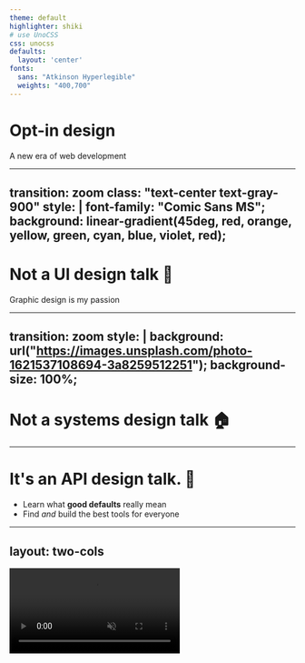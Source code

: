 ```yaml
---
theme: default
highlighter: shiki
# use UnoCSS
css: unocss
defaults:
  layout: 'center'
fonts:
  sans: "Atkinson Hyperlegible"
  weights: "400,700"
---
```


# **Opt-in design**

A new era of web development

---
transition: zoom
class: "text-center text-gray-900"
style: |
  font-family: "Comic Sans MS";
  background: linear-gradient(45deg, red, orange, yellow, green, cyan, blue, violet, red);
---

# Not a **UI design talk** 🎨

Graphic design is my passion

---
transition: zoom
style: |
  background: url("https://images.unsplash.com/photo-1621537108694-3a8259512251");
  background-size: 100%;
---

<h1 class="bg-gray-500 px-5 py-3 rounded-lg shadow-xl">Not a <strong>systems design</strong> talk 🏠</h1>

<!-- <img src="https://images.unsplash.com/photo-1621537108694-3a8259512251" class="absolute inset-0 opacity-20"> -->

---

# It's an **API design talk.** 🔨

<v-clicks>

- Learn what **good defaults** really mean
- Find _and_ build the best tools for everyone

</v-clicks>

---
layout: two-cols
---

<video src="/whiteboard-flip.mov" autoplay loop muted />

::right::

<div class="pl-5">

# I'm Ben! 👋

- Core maintainer at **Astro.build**
- CEO of whiteboards [**wtw.dev**](https://wtw.dev) 👀
- Champion of content 🏆

</div>

---

# **React devs** 🙋

---

# Has **this** happened to you? 🙋

<img src="/useeffect-explosion.gif" />

---

# Have you Googled **this** before? 🙋

<img src=/use-memo.png class="w-140" />

<arrow x1=200 y1=220 x2=330 y2=130 width=3 color=red />

---

# Principle: **re-render by default**

---
src: ./slides/easy-then-hard.md
---

---

# This is opt-out design

Example: React

<v-clicks>

- **Assume** a goal, **lower** developer friction as much as possible to get there.
- ✅ Hide complexity, get it shipped.
- 😈 ...But deal with **complexity monster** later.

</v-clicks>

---

# What can we do differently?

<div v-click>

Let's compare **React** vs **SolidJS** 💪

> A declarative JavaScript framework for building **fast UIs** with **max control over reactivity.**
>
> ~ _[Fireship, second best tech Youtuber](https://www.youtube.com/watch?v=hw3Bx5vxKl0)_

</div>

---
layout: default
clicks: 4
---

<div class="grid place-items-center h-100">
<div grid="~ cols-2 gap-4">
<div>

## React

```tsx {1,4|5,10|5,10} {at:0}
import { useState } from 'react';

function ShoppingCart() {
  const [quantity, setQuantity] = useState(0);
  const price = calculatePrice(quantity);


  return (
    <Cart quantity={quantity}>
      <TextInput onInput={setQuantity} />
      <Price>{price}</Price>
    </Cart>
  )
}
```

<Price v-if="$slidev.nav.clicks === 1" />
<Price v-if="$slidev.nav.clicks === 2" />

<v-click at=3>

**React:** Rerun where state is **declared.**

</v-click>

</div>
<div>

## Solid

```tsx {1,4|5,10|6,10} {at:0}
import { createSignal } from 'solid-js';

function ShoppingCart() {
  const [quantity, setQuantity] = createSignal(0);
  ❌ const price = calculatePrice(quantity);
  ✅ const price = () => calculatePrice(quantity);

  return (
    <Cart quantity={quantity}>
      <TextInput onInput={setQuantity} />
      <Price>{price()}</Price>
    </Cart>
  )
}
```

<PriceBorked v-if="$slidev.nav.clicks === 1" />
<Price v-if="$slidev.nav.clicks === 2" />

<v-click at=3>

**Solid:** Rerun where state is **used.**

</v-click>

</div>
</div>
</div>

---

# Part of a new wave in frameworks

Case: Svelte

Svelte uses a `$` to opt-in to interactivity

```svelte {2,3,7|2,4,7}
<script>
let quantity = 0;
❌ let price = calculatePrice(quantity);
✅ $: price = calculatePrice(quantity);
</script>

<Price>{price}</Price>
```

---

# From opt-out to opt-in

---

# Opt-in design principles

<v-clicks>

1. Find the lowest-common-denominator.
2. Make complexity easy to add, **when intended.**
3. Stay **user-first,** not developer-first.

</v-clicks>

---

# 1. Find the lowest-common-denominator.

- What's the **simplest use case** for your tool?
- Ex. Simplest React app just renders HTML with no state.
- No "here's a car with opt-in wheels"

---

# 2. Make complexity easy to add, **when intended.**

- Don't start with the kitchen sink and walk backwards
- Ex. Use a `$:` wrapper to trigger Svelte re-renders

---

# 3. Stay **user-first,** not developer-first.

- Low complexity baseline often means better UX
- Ex. Opt-in rerenders = fewer CPU cycles = better perf

---

# Whole world of examples

---
clicks: 3
---

# Deno brings opt-in to permissions

```json {all|4-7}
{
  "tasks": {
    "serve": "deno run
      --allow-net
      --allow-read
      --allow-run
      --allow-env
      server.dev.ts"
  }
}
```

<v-click at=2>

1. LCD? <strong v-click=3>✅ Simple CLI tool without I/O</strong>
2. Additive complexity? <strong v-click=3>✅ Flags that describe what's added</strong>
3. User-first? <strong v-click=3>✅ Minimizes security vulnerabilities</strong>

</v-click>

---
clicks: 4
---

# Astro brings opt-in to client-side JS

```astro {all|5-6|2,7-8}
---
import LikeButton from '../components/LikeButton';
---

<!--⚡️ Static HTML, 0 JS-->
<h1>Welcome to static HTML!</h1>
<!--🏃‍♂️ Interactive like button, load JS when visible-->
<LikeButton client:visible />
```

<v-click at=3>

1. LCD? <strong v-click=4>✅ Static homepage with 0 JS</strong>
2. Additive complexity? <strong v-click=4>✅ `client:` directive flags JS</strong>
4. User-first? <strong v-click=4>✅ Maximize core web vitals</strong>

</v-click>

---
clicks: 4
---

# React Suspense brings opt-in to loading

```tsx {all|4,5|6-9}
export function EcommProductListing() {
  return (
    <ProductListing>
      {/* 🛑 Block until description is ready */}
      <Description />
      {/* 🔁 Send loading spinner, update when ready */}
      <Suspense fallback={ReviewsSkeleton}>
        <Reviews />
      </Suspense>
    </ProductListing>
  )
}
```

<v-click at=3>

1. LCD? <strong v-click=4>✅ Critical pages (ex. homepage) where blocking > loading spinners</strong>
2. Additive complexity? <strong v-click=4>✅ Suspense adds loading state</strong>
3. User-first? <strong v-click=4>✅ Minimize loading and layout shift for SEO</strong>

</v-click>

---

# Let's see a demo!

<div>

[astro.new](https://astro.dev)

</div>

---

# Thank you ❤️

- Find me **@bholmesdev** everywhere - youtube.com/@bholmesdev
- **React Server Components x Deno demo** - github.com/bholmesdev/deno-rsc
- **This slideshow** - github.com/bholmesdev/talk-opt-in-design